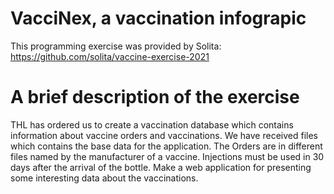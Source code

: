 # VacciNex, a vaccination infograpic

This programming exercise was provided by Solita: https://github.com/solita/vaccine-exercise-2021

# A brief description of the exercise

THL has ordered us to create a vaccination database which contains information about vaccine orders and vaccinations.
We have received files which contains the base data for the application.
The Orders are in different files named by the manufacturer of a vaccine.
Injections must be used in 30 days after the arrival of the bottle.
Make a web application for presenting some interesting data about the vaccinations.
